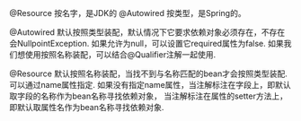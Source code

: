 
@Resource 按名字，是JDK的
@Autowired 按类型，是Spring的。

@Autowired 默认按照类型装配，默认情况下它要求依赖对象必须存在，不存在会NullpointException.
如果允许为null，可以设置它required属性为false.
如果我们想使用按照名称装配，可以结合@Qualifier注解一起使用.


@Resource 默认按照名称装配，当找不到与名称匹配的bean才会按照类型装配.
可以通过name属性指定.
如果没有指定name属性，当注解标注在字段上，即默认取字段的名称作为bean名称寻找依赖对象，
当注解标注在属性的setter方法上，即默认取属性名作为bean名称寻找依赖对象.
